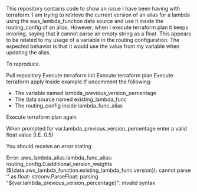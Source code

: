 This repository contains code to show an issue I have been having with terraform. I am trying to retrieve the current version of an alias for a lambda using the aws_lambda_function data source and use it inside the routing_config of an alias. However, when I execute terraform plan it keeps erroring, saying that it cannot parse an empty string as a float. This appears to be related to my usage of a variable in the routing configuration. The expected behavior is that it would use the value from my variable when updating the alias.

To reproduce.

Pull repository
Execute terraform init
Execute terraform plan
Execute terraform apply
Inside example.tf uncomment the following:
* The variable named lambda_previous_version_percentage
* The data source named existing_lambda_func
* The routing_config inside lambda_func_alias

Execute terraform plan again

When prompted for var.lambda_previous_version_percentage enter a valid float value (I.E. 0.5)

You should receive an error stating

Error: aws_lambda_alias.lambda_func_alias: routing_config.0.additional_version_weights (${data.aws_lambda_function.existing_lambda_func.version}): cannot parse '' as float: strconv.ParseFloat: parsing "${var.lambda_previous_version_percentage}": invalid syntax